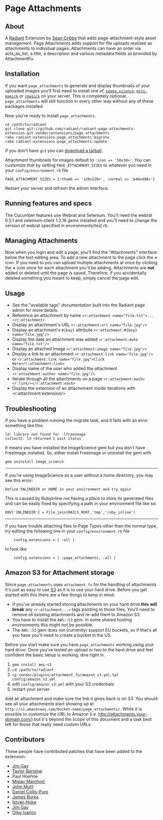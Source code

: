 Page Attachments
===

About
---

A [Radiant][rd] Extension by [Sean Cribbs][sc] that adds page-attachment-style 
asset management.  Page Attachments adds support for file uploads realized as 
attachments to individual pages.  Attachments can have an order via acts_as_list, 
a title, a description and various metadata fields as provided by AttachmentFu.

Installation
---

If you want `page_attachments` to generate and display thumbnails of your uploaded 
images you'll first need to install one of, [`image_science`][is], [`mini-magick`][mm] 
or [`rmagick`][rm] on your server. This is completely optional, `page_attachments` 
will still function in every other way without any of these packages installed.

Now you're ready to install `page_attachments`.

    cd /path/to/radiant
    git clone git://github.com/radiant/radiant-page-attachments-extension.git vendor/extensions/page_attachments
    rake radiant:extensions:page_attachments:migrate
    rake radiant:extensions:page_attachments:update

If you don't have `git` you can [download a tarball][pa].

Attachment thumbnails for images default to `:icon => '50x50>'`. You can customize that by setting
`PAGE_ATTACHMENT_SIZES` to whatever you need in your `config/environment.rb` file

    PAGE_ATTACHMENT_SIZES = {:thumb => '120x120>', :normal => '640x480>'}

Restart your server and refresh the admin interface.

Running features and specs
---
The Cucumber features use Webrat and Selenium.  You'll need the webrat 0.5.1 and selenium-client 1.2.16 gems installed and you'll need to change the version of webrat specified in environments/test.rb.

Managing Attachments
---

Now when you login and edit a page, you'll find the "Attachments" interface below the text editing area. To add a new attachment to the page click the **+** icon. If you need to you can upload multiple attachments at once by clicking the **+** icon once for each attachment you'll be adding. Attachments are **not** added or deleted until the page is saved. Therefore, if you accidentally deleted something you meant to keep, simply cancel the page edit.

Usage
---

* See the "available tags" documentation built into the Radiant page admin for more details.
* Reference an attachment by name `<r:attachment name="file.txt">...</r:attachment>`
* Display an attachment's URL `<r:attachment:url name="file.jpg"/>`
* Display an attachment's `#{key}` attribute `<r:attachment:#{key} name="file.jpg"/>`
* Display the date an attachment was added `<r:attachment:date name="file.txt"/>`
* Display an attached image `<r:attachment:image name="file.jpg"/>`
* Display a link to an attachment `<r:attachment:link name="file.jpg"/>` or `<r:attachment:link name="file.jpg">Click Here</r:attachment:link>`
* Display name of the user who added the attachment `<r:attachment:author name="file.jpg"/>`
* Iterate through all the attachments on a page `<r:attachment:each><r:link/></r:attachment:each>`
* Display the extension of an attachement inside iterations with <r:attachment:extension/>

Troubleshooting
---

If you have a problem running the migrate task, and it fails with an error something like this:

    ld: library not found for -lfreeimage
    collect2: ld returned 1 exit status

It means you have installed the ImageScience gem but you don't have FreeImage installed. So, 
either install FreeImage or uninstall the gem with

    gem uninstall image_science

---

If you're using ImageScience as a user without a home directory, you may see this error:

    Define INLINEDIR or HOME in your environment and try again

This is caused by RubyInline not having a place to store its generated files and can be 
easily fixed by specifying a path in your environment file like so:

    ENV['INLINEDIR'] = File.join(RAILS_ROOT,'tmp','ruby_inline')

---

If you have trouble attaching files to Page Types other than the normal type, try editing 
the following line in your `config/environment.rb` file

		config.extensions = [ :all ]

to look like

		config.extensions = [ :page_attachments, :all ]

Amazon S3 for Attachment storage
---

Since `page_attachments` uses `attachment_fu` for the handling of attachments it's just as 
easy to use [S3][s3] as it is to use your hard drive. Before you get started with this there 
are a few things to keep in mind:

* If you've already started storing attachments on your hard drive **this will break** 
any `<r:attachment...>` tags pointing to those files. You'll need to remove all existing 
attachments and re-add them to Amazon S3.
* You have to install the `AWS::S3` gem. In some shared hosting environments this might 
not be possible.
* The `AWS::S3` gem does not (currently) support EU buckets, so if that's all you have 
you'll need to create a bucket in the US.

Before you start make sure you have `page_attachments` working using your hard drive. Once 
you've tested an upload or two to the hard drive and feel confident the basic setup is 
working, dive right in.

1. `gem install aws-s3`
2. `cd /path/to/radiant`
3. `cp vendor/plugins/attachment_fu/amazon_s3.yml.tpl config/amazon_s3.yml`
4. edit `config/amazon_s3.yml` with your S3 credentials
5. restart your server

Add an attachment and make sure the link it gives back is on S3. You should see all your 
attachments start showing up at `http://s3.amazonaws.com/bucket-name/page_attachments/`. 
While it is possible to customize the URL to Amazon (i.e. http://attachments.your-domain.com/) 
but it's beyond the scope of this document and a task best left for those that really 
need custom URLs.

Contributors
---

These people have contributed patches that have been added to the extension:

* [Jim Gay][jg]
* [Taylor Barstow][tb]
* Paul Hoehne
* [Mislav Marohnić][mm]
* [John Muhl][jm]
* [Daniel Collis-Puro][djcp]
* [James Burka][jb]
* [Istvan Hoka][ihoka]
* [Jim Gay][sf]
* [Oleg Ivanov][oleg]

[rd]: http://radiantcms.org/
[sc]: http://seancribbs.com/
[is]: http://seattlerb.rubyforge.org/ImageScience.html
[mm]: http://rubyforge.org/projects/mini-magick/
[rm]: http://rmagick.rubyforge.org/
[af]: http://github.com/technoweenie/attachment_fu/tarball/master
[pa]: http://github.com/radiant/radiant-page-attachments-extension/tarball/master
[s3]: http://www.amazon.com/gp/browse.html?node=16427261
[jm]: http://github.com/johnmuhl
[jg]: http://saturnflyer.com/
[tb]: http://taylorbarstow.com/
[mm]: http://mislav.uniqpath.com/
[djcp]: http://www.kookdujour.com/
[jb]: http://github.com/jjburka
[ihoka]: http://github.com/ihoka
[sf]: http://www.saturnflyer.com
[oleg]: http://github.com/morhekil
